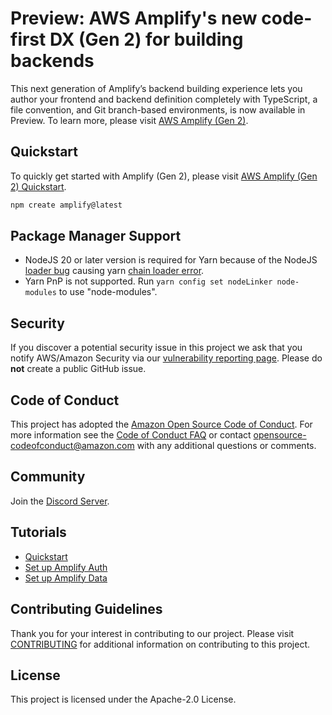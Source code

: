 # Preview: AWS Amplify's new code-first DX (Gen 2) for building backends

This next generation of Amplify’s backend building experience lets you author your frontend and backend definition completely with TypeScript, a file convention, and Git branch-based environments, is now available in Preview. To learn more, please visit [AWS Amplify (Gen 2)](https://docs.amplify.aws/gen2/).

## Quickstart

To quickly get started with Amplify (Gen 2), please visit [AWS Amplify (Gen 2) Quickstart](https://docs.amplify.aws/gen2/start/quickstart/).

```bash
npm create amplify@latest
```

## Package Manager Support

- NodeJS 20 or later version is required for Yarn because of the NodeJS [loader bug](https://github.com/nodejs/node/pull/43772) causing yarn [chain loader error](https://github.com/yarnpkg/berry/issues/4694).
- Yarn PnP is not supported. Run `yarn config set nodeLinker node-modules` to use "node-modules".

## Security

If you discover a potential security issue in this project we ask that you notify AWS/Amazon Security via our [vulnerability reporting page](http://aws.amazon.com/security/vulnerability-reporting/). Please do **not** create a public GitHub issue.

## Code of Conduct

This project has adopted the [Amazon Open Source Code of Conduct](https://aws.github.io/code-of-conduct).
For more information see the [Code of Conduct FAQ](https://aws.github.io/code-of-conduct-faq) or contact
opensource-codeofconduct@amazon.com with any additional questions or comments.

## Community

Join the [Discord Server](https://discord.com/invite/amplify).

## Tutorials

- [Quickstart](https://docs.amplify.aws/gen2/start/quickstart/)
- [Set up Amplify Auth](https://docs.amplify.aws/gen2/build-a-backend/auth/set-up-auth/)
- [Set up Amplify Data](https://docs.amplify.aws/gen2/build-a-backend/data/set-up-data/)

## Contributing Guidelines

Thank you for your interest in contributing to our project. Please visit [CONTRIBUTING](CONTRIBUTING.md) for additional information on contributing to this project.

## License

This project is licensed under the Apache-2.0 License.
